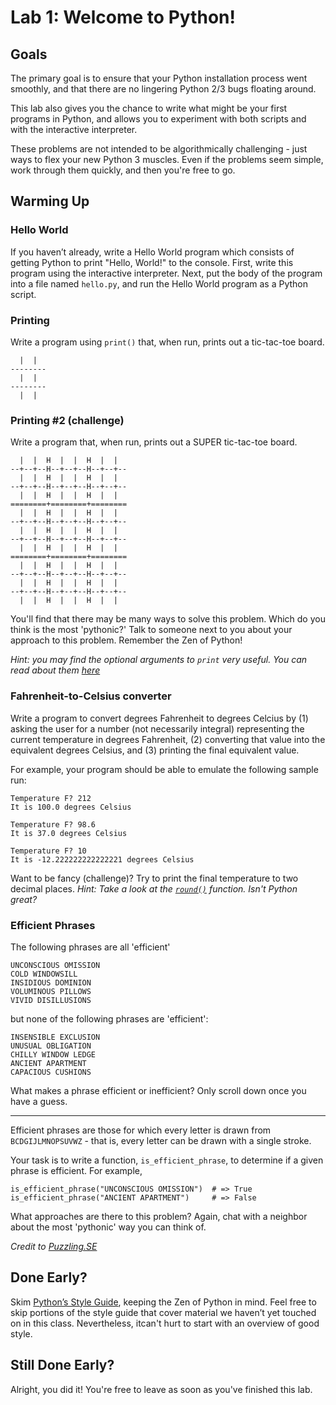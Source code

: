 # Lab 1: Welcome to Python!

## Goals
The primary goal is to ensure that your Python installation process went smoothly, and that there are no lingering Python 2/3 bugs floating around.

This lab also gives you the chance to write what might be your first programs in Python, and allows you to experiment with both scripts and with the interactive interpreter.

These problems are not intended to be algorithmically challenging - just ways to flex your new Python 3 muscles. Even if the problems seem simple, work through them quickly, and then you're free to go.

## Warming Up

### Hello World

If you haven’t already, write a Hello World program which consists of getting Python to print "Hello, World!" to the console. First, write this program using the interactive interpreter. Next, put the body of the program into a file named `hello.py`, and run the Hello World program as a Python script.

### Printing

Write a program using `print()` that, when run, prints out a tic-tac-toe board.

```
  |  |
--------
  |  |
--------
  |  |  
```

### Printing #2 (challenge)

Write a program that, when run, prints out a SUPER tic-tac-toe board.

```
  |  |  H  |  |  H  |  |  
--+--+--H--+--+--H--+--+--
  |  |  H  |  |  H  |  |  
--+--+--H--+--+--H--+--+--
  |  |  H  |  |  H  |  |  
========+========+========
  |  |  H  |  |  H  |  |  
--+--+--H--+--+--H--+--+--
  |  |  H  |  |  H  |  |  
--+--+--H--+--+--H--+--+--
  |  |  H  |  |  H  |  |  
========+========+========
  |  |  H  |  |  H  |  |  
--+--+--H--+--+--H--+--+--
  |  |  H  |  |  H  |  |  
--+--+--H--+--+--H--+--+--
  |  |  H  |  |  H  |  |  
```

You'll find that there may be many ways to solve this problem. Which do you think is the most 'pythonic?' Talk to someone next to you about your approach to this problem. Remember the Zen of Python!

*Hint: you may find the optional arguments to `print` very useful. You can read about them [here](https://docs.python.org/3.4/library/functions.html#print)*

### Fahrenheit-to-Celsius converter
Write a program to convert degrees Fahrenheit to degrees Celcius by (1) asking the user for a number (not necessarily integral) representing the current temperature in degrees Fahrenheit, (2) converting that value into the equivalent degrees Celsius, and (3) printing the final equivalent value.

For example, your program should be able to emulate the following sample run:

```
Temperature F? 212
It is 100.0 degrees Celsius

Temperature F? 98.6
It is 37.0 degrees Celsius

Temperature F? 10
It is -12.222222222222221 degrees Celsius
```

Want to be fancy (challenge)? Try to print the final temperature to two decimal places. *Hint: Take a look at the [`round()`](https://docs.python.org/3.4/library/functions.html#round) function. Isn't Python great?*

### Efficient Phrases

The following phrases are all 'efficient'

```
UNCONSCIOUS OMISSION
COLD WINDOWSILL
INSIDIOUS DOMINION
VOLUMINOUS PILLOWS
VIVID DISILLUSIONS
```

but none of the following phrases are 'efficient':

```
INSENSIBLE EXCLUSION
UNUSUAL OBLIGATION
CHILLY WINDOW LEDGE
ANCIENT APARTMENT
CAPACIOUS CUSHIONS
```

What makes a phrase efficient or inefficient? Only scroll down once you have a guess.

---

Efficient phrases are those for which every letter is drawn from `BCDGIJLMNOPSUVWZ` - that is, every letter can be drawn with a single stroke.

Your task is to write a function, `is_efficient_phrase`, to determine if a given phrase is efficient. For example,

```
is_efficient_phrase("UNCONSCIOUS OMISSION")  # => True
is_efficient_phrase("ANCIENT APARTMENT")     # => False
```

What approaches are there to this problem? Again, chat with a neighbor about the most 'pythonic' way you can think of.

*Credit to [Puzzling.SE](http://puzzling.stackexchange.com/questions/17079/what-is-an-efficient-phrase/17081)*

## Done Early?

Skim [Python’s Style Guide](https://www.python.org/dev/peps/pep-0008/), keeping the Zen of Python in mind. Feel free to skip portions of the style guide that cover material we haven’t yet touched on in this class. Nevertheless, itcan't hurt to start with an overview of good style.

## Still Done Early?

Alright, you did it! You're free to leave as soon as you've finished this lab.

